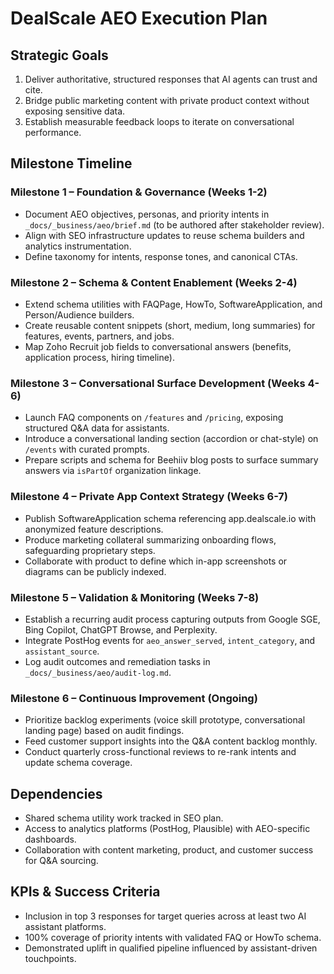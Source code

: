 # DealScale AEO Execution Plan

## Strategic Goals
1. Deliver authoritative, structured responses that AI agents can trust and cite.
2. Bridge public marketing content with private product context without exposing sensitive data.
3. Establish measurable feedback loops to iterate on conversational performance.

## Milestone Timeline

### Milestone 1 – Foundation & Governance (Weeks 1-2)
- Document AEO objectives, personas, and priority intents in `_docs/_business/aeo/brief.md` (to be authored after stakeholder review).
- Align with SEO infrastructure updates to reuse schema builders and analytics instrumentation.
- Define taxonomy for intents, response tones, and canonical CTAs.

### Milestone 2 – Schema & Content Enablement (Weeks 2-4)
- Extend schema utilities with FAQPage, HowTo, SoftwareApplication, and Person/Audience builders.
- Create reusable content snippets (short, medium, long summaries) for features, events, partners, and jobs.
- Map Zoho Recruit job fields to conversational answers (benefits, application process, hiring timeline).

### Milestone 3 – Conversational Surface Development (Weeks 4-6)
- Launch FAQ components on `/features` and `/pricing`, exposing structured Q&A data for assistants.
- Introduce a conversational landing section (accordion or chat-style) on `/events` with curated prompts.
- Prepare scripts and schema for Beehiiv blog posts to surface summary answers via `isPartOf` organization linkage.

### Milestone 4 – Private App Context Strategy (Weeks 6-7)
- Publish SoftwareApplication schema referencing app.dealscale.io with anonymized feature descriptions.
- Produce marketing collateral summarizing onboarding flows, safeguarding proprietary steps.
- Collaborate with product to define which in-app screenshots or diagrams can be publicly indexed.

### Milestone 5 – Validation & Monitoring (Weeks 7-8)
- Establish a recurring audit process capturing outputs from Google SGE, Bing Copilot, ChatGPT Browse, and Perplexity.
- Integrate PostHog events for `aeo_answer_served`, `intent_category`, and `assistant_source`.
- Log audit outcomes and remediation tasks in `_docs/_business/aeo/audit-log.md`.

### Milestone 6 – Continuous Improvement (Ongoing)
- Prioritize backlog experiments (voice skill prototype, conversational landing page) based on audit findings.
- Feed customer support insights into the Q&A content backlog monthly.
- Conduct quarterly cross-functional reviews to re-rank intents and update schema coverage.

## Dependencies
- Shared schema utility work tracked in SEO plan.
- Access to analytics platforms (PostHog, Plausible) with AEO-specific dashboards.
- Collaboration with content marketing, product, and customer success for Q&A sourcing.

## KPIs & Success Criteria
- Inclusion in top 3 responses for target queries across at least two AI assistant platforms.
- 100% coverage of priority intents with validated FAQ or HowTo schema.
- Demonstrated uplift in qualified pipeline influenced by assistant-driven touchpoints.
